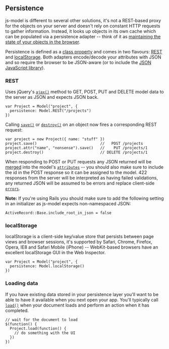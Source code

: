## Persistence

js-model is different to several other solutions, it's not a REST-based proxy for the objects on your server and doesn't rely on constant HTTP requests to gather information. Instead, it looks up objects in its own cache which can be populated via a persistence adapter -- think of it as [maintaining the state of your objects in the browser](http://blog.new-bamboo.co.uk/2010/2/4/let-them-eat-state).

Persistence is defined as a [class property](#class-properties) and comes in two flavours: [REST](#rest) and [localStorage](#localstorage). Both adapters encode/decode your attributes with JSON and so require the browser to be JSON-aware (or to include the [JSON JavaScript library](http://www.json.org/js.html)).

### REST

Uses jQuery's [`ajax()`](http://api.jquery.com/jQuery.ajax/) method to GET, POST, PUT and DELETE model data to the server as JSON and expects JSON back.

    var Project = Model("project", {
      persistence: Model.REST("/projects")
    })

Calling [`save()`](#save) or [`destroy()`](#destroy) on an object now fires a corresponding REST request:

    var project = new Project({ name: "stuff" })
    project.save()                            //   POST /projects
    project.attr("name", "nonsense").save()   //    PUT /projects/1
    project.destroy()                         // DELETE /projects/1

When responding to POST or PUT requests any JSON returned will be [merged](#merge) into the model's [`attributes`](#attributes) -- you should also make sure to include the id in the POST response so it can be assigned to the model. 422 responses from the server will be interpreted as having failed validations, any returned JSON will be assumed to be errors and replace client-side [`errors`](#api-errors).

**Note:** If you're using Rails you should make sure to add the following setting in an initializer as js-model expects non-namespaced JSON:

    ActiveRecord::Base.include_root_in_json = false

### localStorage

localStorage is a client-side key/value store that persists between page views and browser sessions, it's supported by Safari, Chrome, Firefox, Opera, IE8 and Safari Mobile (iPhone) -- WebKit-based browsers have an excellent localStorage GUI in the Web Inspector.

    var Project = Model("project", {
      persistence: Model.localStorage()
    })

### Loading data

If you have existing data stored in your persistence layer you'll want to be able to have it available when you next open your app. You'll typically call [`load()`](#load) when your document loads and perform an action when it has completed.

    // wait for the document to load
    $(function() {
      Project.load(function() {
        // do something with the UI
      })
    })
